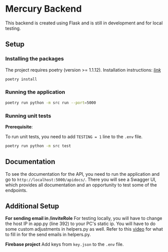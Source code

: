 # Mercury Backend

This backend is created using Flask and is still in development and for local testing.

## Setup


### Installing the packages

The project requires poetry (version >= 1.1.12). Installation instructions: [_link_](https://python-poetry.org/docs/#installation)

```bash
poetry install
```

### Running the application

```bash
poetry run python -m src run --port=5000
```

### Running unit tests

**Prerequisite**:

To run unit tests, you need to add `TESTING = 1` line to the `.env` file.

```bash
poetry run python -m src test
```

## Documentation

To see the documentation for the API, you need to run the application and go to `http://localhost:5000/apidocs/`. There you will see a Swagger UI, which provides all documentation and an opportunity to test some of the endpoints.

## Additional Setup

**For sending email in /inviteRole**
For testing locally, you will have to change the host IP in app.py (line 392) to your PC's static ip. You will have to do some custom adjustments in helpers.py as well.
Refer to this [video](https://www.youtube.com/watch?v=Bg9r_yLk7VY&list=LL&index=62&t=601s&ab_channel=DevEd) for what to fill in for the send emails in helpers.py.

**Firebase project**
Add keys from `key.json` to the `.env` file.
